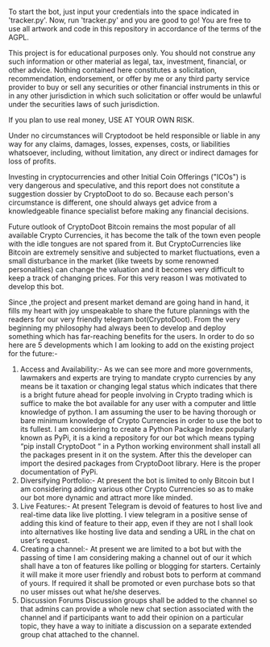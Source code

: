 
To start the bot, just input your credentials into the space indicated in 'tracker.py'. Now, run 'tracker.py' and you are good to go!
You are free to use all artwork and code in this repository in accordance of the
terms of the AGPL.

This project is for educational purposes only. You should not construe any such information or other material as legal, tax, investment, financial, or other advice. Nothing contained here constitutes a solicitation, recommendation, endorsement, or offer by me or any third party service provider to buy or sell any securities or other financial instruments in this or in any other jurisdiction in which such solicitation or offer would be unlawful under the securities laws of such jurisdiction.

If you plan to use real money, USE AT YOUR OWN RISK.

Under no circumstances will Cryptodoot be held responsible or liable in any way for any claims, damages, losses, expenses, costs, or liabilities whatsoever, including, without limitation, any direct or indirect damages for loss of profits.

Investing in cryptocurrencies and other Initial Coin Offerings ("ICOs") is very dangerous and speculative, and this report does not constitute a suggestion dossier by CryptoDoot to do so. Because each person's circumstance is different, one should always get advice from a knowledgeable finance specialist before making any financial decisions. 

Future outlook of CryptoDoot
Bitcoin remains the most popular of all available Crypto Currencies, it has become the talk of the town even people with the idle tongues are not spared from it.
But CryptoCurrencies like Bitcoin are extremely sensitive and subjected to market fluctuations, even a small disturbance in the market (like tweets by some renowned personalities) can change the valuation and it becomes very difficult to keep a track of changing prices. For this very reason I was motivated to develop this bot.

Since ,the project and present market demand are going hand in hand, it fills my heart with joy unspeakable to share the future plannings with the readers for our very friendly telegram bot(CryptoDoot).
From the very beginning my philosophy had always been to develop and deploy something which has far-reaching benefits for the users.
In order to do so here are 5 developments which I am looking to add on the existing project for the future:-

1. Access and Availability:-
	As we can see more and more governments, lawmakers and experts are trying to mandate crypto currencies by any means be it taxation or changing legal status which indicates that there is a bright future ahead for people involving in Crypto trading which is suffice to make the bot available for any user with a computer and little knowledge of python. I am assuming the user to be having thorough or bare minimum knowledge of Crypto Currencies in order to use the bot to its fullest.
	I am considering to create a Python Package Index popularly known as PyPi, it is a kind a repository for our bot which means typing
 “pip install CryptoDoot “
in a Python working environment shall install all the packages present in it on the system. After this the developer can import the desired packages from CryptoDoot library.
Here is the proper documentation of PyPi.
 2. Diversifying Portfolio:-
	At present the bot is limited to only Bitcoin but I am considering adding various other Crypto Currencies so as to make our bot more dynamic and attract more like minded.
 3. Live Features:-
 	At present Telegram is devoid of features to host live and real-time data like live plotting. I view telegram in a positive sense of adding this kind of feature to their app, even if they are not I shall look into alternatives like hosting live data and sending a URL in the chat on user’s request.
 4. Creating a channel:-
	At present we are limited to a bot but with the passing of time I am considering making a channel out of our it which shall have a ton of features like polling or blogging for starters. Certainly it will make it more user friendly and robust bots to perform at command of yours.
 	If required it shall be promoted or even purchase bots so that no user misses out what he/she deserves.
 5. Discussion Forums
	Discussion groups shall be added to the channel so that admins can provide a whole new chat section associated with the channel and if participants want to add their opinion on a particular topic, they have a way to initiate a discussion on a separate extended group chat attached to the channel.














